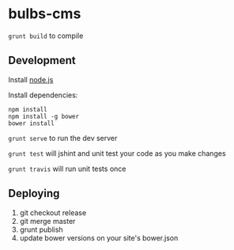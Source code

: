 bulbs-cms
=========

`grunt build` to compile

Development
-----------

Install [node.js](http://nodejs.org/download/)

Install dependencies:

    npm install
    npm install -g bower
    bower install

`grunt serve` to run the dev server

`grunt test` will jshint and unit test your code as you make changes

`grunt travis` will run unit tests once

Deploying
---------

1. git checkout release
2. git merge master
3. grunt publish
4. update bower versions on your site's bower.json
